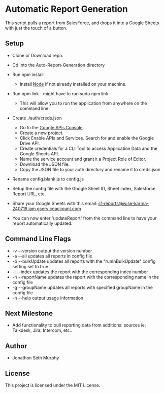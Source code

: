 # Automatic Report Generation

This script pulls a report from SalesForce, and drops it into a Google Sheets with just the touch of a button.

## Setup

* Clone or Download repo.
* Cd into the Auto-Report-Generation directory
* Run npm install

  * Install [Node](https://nodejs.org/en/download/) if not already installed on your machine.

* Run npm link - might have to run sudo npm link

  * This will allow you to run the application from anywhere on the command line.

* Create ./auth/creds.json

  * Go to the [Google APIs Console](https://console.developers.google.com/).
  * Create a new project.
  * Click Enable APIs and Services. Search for and enable the Google Drive API.
  * Create credentials for a CLI Tool to access Application Data and the Google Sheets API.
  * Name the service account and grant it a Project Role of Editor.
  * Download the JSON file.
  * Copy the JSON file to your auth directory and rename it to creds.json

* Rename config.blank.js to config.js
* Setup the config file with the Google Sheet ID, Sheet index, Salesforce Report URL, etc.
* Share your Google Sheets with this email: sf-reports@wise-karma-240719.iam.gserviceaccount.com
* You can now enter 'updateReport' from the command line to have your report automatically updated.

## Command Line Flags

*  -v --version                  output the version number
*  -a --all                      updates all reports in config file
*  -b --bulkUpdate               updates all reports with the "runInBulkUpdate" config setting set to true
*  -i --index <indexNumber>      updates the report with the corresponding index number
*  -n --reportName <reportName>  updates the report with the corresponding name in the config file
*  -g --groupName <groupName>    updates all reports with specified groupName in the config file
*  -h --help                     output usage information

## Next Milestone

* Add functionality to pull reporting data from additional sources ie; Talkdesk, Jira, Intercom, etc..

## Author

* Jonathon Seth Murphy

## License

This project is licensed under the MIT License.

